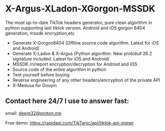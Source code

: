 # X-Argus-XLadon-XGorgon-MSSDK
The most up-to-date TikTok headers generator, pure clean algorithm in python supporting last tiktok version. Android and iOS gorgon 8404 generation, mssdk encryption,etc

 - Generate X-Gorgon8404 (Offline source code algorithm. Latest for iOS and Android)
 - Generate X-Ladon & X-Argus (Python algorithm. New protobuf 26.2 signature included. Latest for iOS and Android)
 - MSSDK /ri/report encryption/decryption for Android and iOS
 - Source code of the entire algorithm in python 
 - Test yourself before buying
 - Reverse engineering of any other headers/encryption of the private API
 - X-Medusa for Douyin
   

 
## Contact here 24/7 I use to answer fast:

email: deere32@proton.me

Free demo: https://rapidapi.com/TikTanic/api/tiktok-api-signer


